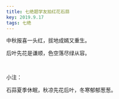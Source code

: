 ```yaml
---
title: 七绝题学友拍红花石蒜
key: 2019.9.17
tags: 七绝
---
```


中秋报喜一头红，拔地成嫣又重生。

后叶先花是谦顺，色空落尽绿从容。

</br>

小注：

石蒜夏季休眠，秋凉先花后叶，冬寒郁郁葱葱。

</br>

